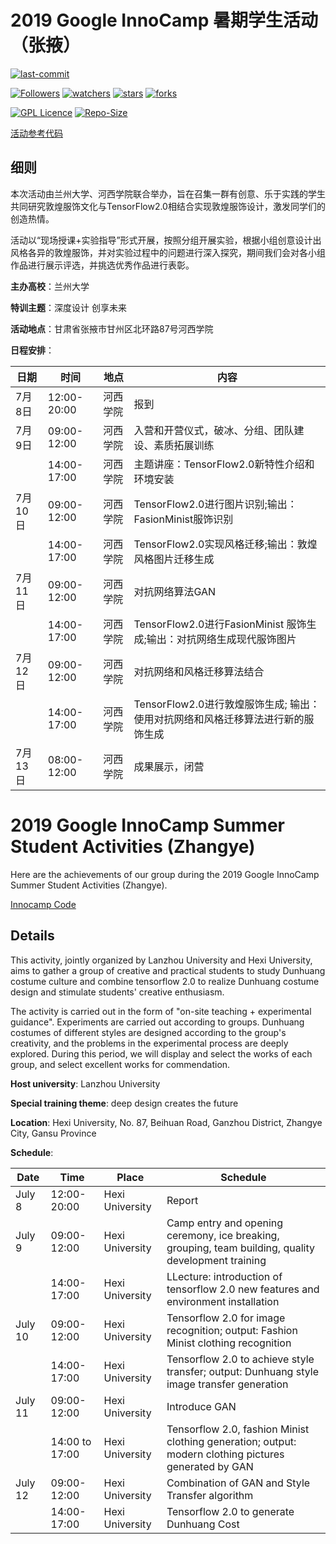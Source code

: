 # 2019 Google InnoCamp 暑期学生活动（张掖）

[![last-commit](https://img.shields.io/github/last-commit/lurchycc/My-competition-and-apples-)](../../../graphs/commit-activity)

[![Followers](https://img.shields.io/github/followers/lurchycc?style=social)](https://github.com/lurchycc?tab=followers)
[![watchers](https://img.shields.io/github/watchers/lurchycc/My-competition-and-apples-?style=social)](../../../watchers)
[![stars](https://img.shields.io/github/stars/lurchycc/My-competition-and-apples-?style=social)](../../../stargazers)
[![forks](https://img.shields.io/github/forks/lurchycc/My-competition-and-apples-?style=social)](../../../network/members)

[![GPL Licence](https://img.shields.io/badge/license-GPL-blue)](https://opensource.org/licenses/GPL-3.0/)
[![Repo-Size](https://img.shields.io/github/repo-size/lurchycc/My-competition-and-apples-.svg)](../../../archive/master.zip)


[活动参考代码](https://github.com/dslab-deepflying/deepflying/tree/master/InnoCamp)

## 细则

本次活动由兰州大学、河西学院联合举办，旨在召集一群有创意、乐于实践的学生共同研究敦煌服饰文化与TensorFlow2.0相结合实现敦煌服饰设计，激发同学们的创造热情。

活动以“现场授课+实验指导”形式开展，按照分组开展实验，根据小组创意设计出风格各异的敦煌服饰，并对实验过程中的问题进行深入探究，期间我们会对各小组作品进行展示评选，并挑选优秀作品进行表彰。

**主办高校**：兰州大学 

**特训主题**：深度设计 创享未来

**活动地点**：甘肃省张掖市甘州区北环路87号河西学院

**日程安排**： 

|  日期   |  时间  |  地点  | 内容 |
|  ----  | ----  |  ----  | ----  |
| 7月8日 | 12:00-20:00 | 河西学院 | 报到 |
| 7月9日 | 09:00-12:00 | 河西学院 | 入营和开营仪式，破冰、分组、团队建设、素质拓展训练|
|  | 14:00-17:00 | 河西学院 | 主题讲座：TensorFlow2.0新特性介绍和环境安装 |
| 7月10日 | 09:00-12:00 | 河西学院 | TensorFlow2.0进行图片识别;输出：FasionMinist服饰识别 |
|  | 14:00-17:00 | 河西学院 | TensorFlow2.0实现风格迁移;输出：敦煌风格图片迁移生成 |
| 7月11日 | 09:00-12:00 | 河西学院 | 对抗网络算法GAN |
|  | 14:00-17:00 | 河西学院 | TensorFlow2.0进行FasionMinist 服饰生成;输出：对抗网络生成现代服饰图片 | 
| 7月12日 | 09:00-12:00 | 河西学院 | 对抗网络和风格迁移算法结合 |
|  | 14:00-17:00 | 河西学院 | TensorFlow2.0进行敦煌服饰生成; 输出：使用对抗网络和风格迁移算法进行新的服饰生成 |
| 7月13日 | 08:00-12:00 | 河西学院 | 成果展示，闭营 |

# 2019 Google InnoCamp Summer Student Activities (Zhangye)

Here are the achievements of our group during the 2019 Google InnoCamp Summer Student Activities (Zhangye).

[Innocamp Code](https://github.com/dslab-deepflying/deepflying/tree/master/InnoCamp)

## Details

This activity, jointly organized by Lanzhou University and Hexi University, aims to gather a group of creative and practical students to study Dunhuang costume culture and combine tensorflow 2.0 to realize Dunhuang costume design and stimulate students' creative enthusiasm.

The activity is carried out in the form of "on-site teaching + experimental guidance". Experiments are carried out according to groups. Dunhuang costumes of different styles are designed according to the group's creativity, and the problems in the experimental process are deeply explored. During this period, we will display and select the works of each group, and select excellent works for commendation.

**Host university**: Lanzhou University

**Special training theme**: deep design creates the future

**Location**: Hexi University, No. 87, Beihuan Road, Ganzhou District, Zhangye City, Gansu Province

**Schedule**:

|Date | Time | Place | Schedule |
| ---- | ---- | ---- | ---- |
|July 8 | 12:00-20:00 | Hexi University | Report|
|July 9 | 09:00-12:00 | Hexi University | Camp entry and opening ceremony, ice breaking, grouping, team building, quality development training|
| | 14:00-17:00 | Hexi University | LLecture: introduction of tensorflow 2.0 new features and environment installation|
|July 10 | 09:00-12:00 | Hexi University | Tensorflow 2.0 for image recognition; output: Fashion Minist clothing recognition|
| | 14:00-17:00 | Hexi University | Tensorflow 2.0 to achieve style transfer; output: Dunhuang style image transfer generation|
|July 11 | 09:00-12:00 | Hexi University | Introduce GAN|
| | 14:00 to 17:00| Hexi University| Tensorflow 2.0, fashion Minist clothing generation; output: modern clothing pictures generated by GAN|
|July 12 | 09:00-12:00 | Hexi University | Combination of GAN and Style Transfer algorithm|
| | 14:00-17:00 | Hexi University | Tensorflow 2.0 to generate Dunhuang Cost
